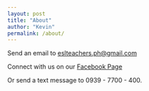 ```yaml
---
layout: post
title: "About"
author: "Kevin"
permalink: /about/
---
```


Send an email to [eslteachers.ph@gmail.com](mailto:eslteachers.ph@gmail.com)

Connect with us on our [Facebook Page](https://www.facebook.com/PhilippinesPrivateEnglishTutors/)

Or send a text message to 0939 - 7700 - 400.

